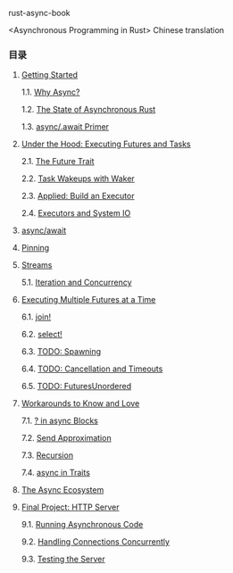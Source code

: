 rust-async-book

&lt;Asynchronous Programming in Rust> Chinese translation

### 目录

1. [Getting Started](https://github.com/bestgopher/rust-async-book/blob/main/1-Getting%20Started.md)

   1.1.  [Why Async?](https://github.com/bestgopher/rust-async-book/blob/main/1-1-Why%20Async%3F.md)

   1.2. [The State of Asynchronous Rust](https://github.com/bestgopher/rust-async-book/blob/main/1-2-The%20State%20of%20Asynchronous%20Rust.md)

   1.3. [async/.await Primer](https://github.com/bestgopher/rust-async-book/blob/main/1-3-async.await%20Primer.md)

2. [ Under the Hood: Executing Futures and Tasks](https://github.com/bestgopher/rust-async-book/blob/main/2-Under%20the%20Hood:%20Executing%20Futures%20and%20Tasks.md)

   2.1. [The Future Trait](https://github.com/bestgopher/rust-async-book/blob/main/2-1-The%20Future%20Trait.md)

   2.2. [Task Wakeups with Waker](https://github.com/bestgopher/rust-async-book/blob/main/2-2-Task%20Wakeups%20with%20Waker.md)

   2.3. [Applied: Build an Executor](https://github.com/bestgopher/rust-async-book/blob/main/2-3-Applied:%20Build%20an%20Executor.md)

   2.4. [Executors and System IO](https://github.com/bestgopher/rust-async-book/blob/main/2-4-Executors%20and%20System%20IO.md)

3. [async/await](https://github.com/bestgopher/rust-async-book/blob/main/3-async%20await.md)

4. [Pinning](https://github.com/bestgopher/rust-async-book/blob/main/4-Pinning.md)

5. [Streams](https://github.com/bestgopher/rust-async-book/blob/main/5-Stream.md)

   5.1. [Iteration and Concurrency](https://github.com/bestgopher/rust-async-book/blob/main/5-1-Iteration%20and%20Concurrency.md)

6. [Executing Multiple Futures at a Time](https://github.com/bestgopher/rust-async-book/blob/main/6-Executing%20Multiple%20Futures%20at%20a%20Time.md)

   6.1. [join!](https://github.com/bestgopher/rust-async-book/blob/main/6-1-join!.md)

   6.2. [select!](https://github.com/bestgopher/rust-async-book/blob/main/6-2-select!.md)

   6.3. [TODO: Spawning](https://github.com/bestgopher/rust-async-book/blob/main/6-3-Spawning.md)

   6.4. [TODO: Cancellation and Timeouts](https://github.com/bestgopher/rust-async-book/blob/main/6-4-Cancellation%20and%20Timeouts.md)

   6.5. [TODO: FuturesUnordered](https://github.com/bestgopher/rust-async-book/blob/main/6-5-FuturesUnordered.md)

7. [Workarounds to Know and Love](https://github.com/bestgopher/rust-async-book/blob/main/7-Workarounds%20to%20Know%20and%20Love.md)

   7.1. [? in async Blocks](https://github.com/bestgopher/rust-async-book/blob/main/7-1-%3F%20in%20async%20Blocks.md)

   7.2.  [Send Approximation](https://github.com/bestgopher/rust-async-book/blob/main/7-2-Send%20Approximation.md)

   7.3. [Recursion](https://github.com/bestgopher/rust-async-book/blob/main/7-3-Recursion.md)

   7.4. [async in Traits](https://github.com/bestgopher/rust-async-book/blob/main/7-4-async%20in%20Traits.md)

8. [The Async Ecosystem](https://github.com/bestgopher/rust-async-book/blob/main/8-The%20Async%20Ecosystem.md)

9. [Final Project: HTTP Server](https://github.com/bestgopher/rust-async-book/blob/main/9-Final%20Project:%20Building%20a%20Concurrent%20Web%20Server%20with%20Async%20Rust.md)

   9.1. [Running Asynchronous Code](https://github.com/bestgopher/rust-async-book/blob/main/9-1-Running%20Asynchronous%20Code.md)

   9.2. [Handling Connections Concurrently](https://github.com/bestgopher/rust-async-book/blob/main/9-2-Handling%20Connections%20Concurrently.md)

   9.3. [Testing the Server](https://github.com/bestgopher/rust-async-book/blob/main/9-3-Testing%20the%20TCP%20Server.md)

   

   

   

   



   

   

   

   

   

   

   

